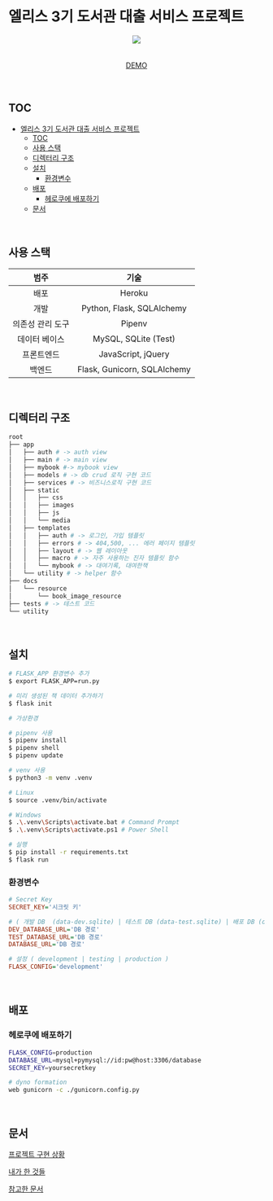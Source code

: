# 엘리스 3기 도서관 대출 서비스 프로젝트

<p align="center">
  <img src="https://wakatime.com/badge/user/a1389358-644f-4cbf-80e6-9eeb4261e9f2/project/bf9ae3d9-8a78-45ad-91f8-b7a20afc568b.svg?style=for-the-badge">
  <br><br><br>
  <a href="https://elice-book-rental.herokuapp.com/">DEMO</a>
  <br><br><br>
</p>

## TOC

- [엘리스 3기 도서관 대출 서비스 프로젝트](#엘리스-3기-도서관-대출-서비스-프로젝트)
  - [TOC](#toc)
  - [사용 스택](#사용-스택)
  - [디렉터리 구조](#디렉터리-구조)
  - [설치](#설치)
    - [환경변수](#환경변수)
  - [배포](#배포)
    - [헤로쿠에 배포하기](#헤로쿠에-배포하기)
  - [문서](#문서)

<br>

## 사용 스택

|       범주       |            기술             |
| :--------------: | :-------------------------: |
|       배포       |           Heroku            |
|       개발       |  Python, Flask, SQLAlchemy  |
| 의존성 관리 도구 |           Pipenv            |
|  데이터 베이스   |    MySQL, SQLite (Test)     |
|    프론트엔드    |     JavaScript, jQuery      |
|      백엔드      | Flask, Gunicorn, SQLAlchemy |

<br>

## 디렉터리 구조

```zsh
root
├── app
│   ├── auth # -> auth view
│   ├── main # -> main view
│   ├── mybook #-> mybook view
│   ├── models # -> db crud 로직 구현 코드
│   ├── services # -> 비즈니스로직 구현 코드
│   ├── static
│   │   ├── css
│   │   ├── images
│   │   ├── js
│   │   └── media
│   ├── templates
│   │   ├── auth # -> 로그인, 가입 템플릿
│   │   ├── errors # -> 404,500, ... 에러 페이지 템플릿
│   │   ├── layout # -> 웹 레이아웃
│   │   ├── macro # -> 자주 사용하는 진자 템플릿 함수
│   │   └── mybook # -> 대여기록, 대여한책
│   └── utility # -> helper 함수
├── docs
│   └── resource
│       └── book_image_resource
├── tests # -> 테스트 코드
└── utility

```

<br>

## 설치

```zsh
# FLASK_APP 환경변수 추가
$ export FLASK_APP=run.py

# 미리 생성된 책 데이터 추가하기
$ flask init

# 가상환경

# pipenv 사용
$ pipenv install
$ pipenv shell
$ pipenv update

# venv 사용
$ python3 -m venv .venv

# Linux
$ source .venv/bin/activate

# Windows
$ .\.venv\Scripts\activate.bat # Command Prompt
$ .\.venv\Scripts\activate.ps1 # Power Shell

# 실행
$ pip install -r requirements.txt
$ flask run

```

### 환경변수

```ini
# Secret Key
SECRET_KEY='시크릿 키'

# ( 개발 DB  (data-dev.sqlite) | 테스트 DB (data-test.sqlite) | 배포 DB (data.sqlite) )
DEV_DATABASE_URL='DB 경로'
TEST_DATABASE_URL='DB 경로'
DATABASE_URL='DB 경로'

# 설정 ( development | testing | production )
FLASK_CONFIG='development'
```

<br>

## 배포

### 헤로쿠에 배포하기

```zsh
FLASK_CONFIG=production
DATABASE_URL=mysql+pymysql://id:pw@host:3306/database
SECRET_KEY=yoursecretkey

# dyno formation
web gunicorn -c ./gunicorn.config.py
```

<br>

## 문서

[프로젝트 구현 상황](/docs/todo.md)

[내가 한 것들](/docs/review.md)

[참고한 문서](/docs/reference.md)
